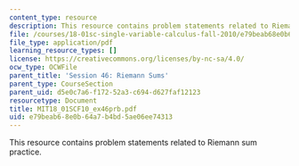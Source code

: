 ```yaml
---
content_type: resource
description: This resource contains problem statements related to Riemann sum practice.
file: /courses/18-01sc-single-variable-calculus-fall-2010/e79beab68e0b64a7b4bd5ae06ee74313_MIT18_01SCF10_ex46prb.pdf
file_type: application/pdf
learning_resource_types: []
license: https://creativecommons.org/licenses/by-nc-sa/4.0/
ocw_type: OCWFile
parent_title: 'Session 46: Riemann Sums'
parent_type: CourseSection
parent_uid: d5e0c7a6-f172-52a3-c694-d627faf12123
resourcetype: Document
title: MIT18_01SCF10_ex46prb.pdf
uid: e79beab6-8e0b-64a7-b4bd-5ae06ee74313
---
```

This resource contains problem statements related to Riemann sum practice.